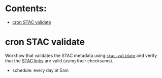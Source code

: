 # Contents:

- [cron STAC validate](#cron-STAC-validate)

# cron STAC validate

Workflow that validates the STAC metadata using [`stac-validate`](https://teams.microsoft.com/v2/?meetingjoin=true#/l/meetup-join/19:meeting_MDc1MWEzNzYtYTI4Yy00OWZmLWJhMzUtYjA1ZmU1ODBmNTg5@thread.v2/0?context=%7b%22Tid%22%3a%222134e961-7e38-4c34-a22b-10da5466b725%22%2c%22Oid%22%3a%2263d2d811-1d35-49f7-b9a3-c60e9b9a9ed1%22%7d&anon=true&deeplinkId=1c8a1674-d597-4c2d-ab7e-6ed968f086b7) and verify that the [STAC links](https://github.com/radiantearth/stac-spec/blob/master/collection-spec/collection-spec.md#link-object) are valid (using their checksums).

- schedule: every day at 5am
